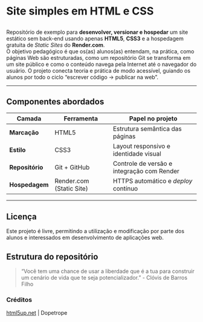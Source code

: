 # Site simples em HTML e CSS

## 

Repositório de exemplo para **desenvolver, versionar e hospedar** um site estático sem back-end usando apenas **HTML5**, **CSS3** e a hospedagem gratuita de *Static Sites* do **Render.com**.  
O objetivo pedagógico é que os(as) alunos(as) entendam, na prática, como páginas Web são estruturadas, como um repositório Git se transforma em um site público e como o conteúdo navega pela Internet até o navegador do usuário.
O projeto conecta teoria e prática de modo acessível, guiando os alunos por todo o ciclo “escrever código → publicar na web”. 

---

## Componentes abordados

| Camada   | Ferramenta              | Papel no projeto                                                 |
| -------- | ----------------------- | ---------------------------------------------------------------- |
| **Marcação**  | HTML5                  | Estrutura semântica das páginas                                  |
| **Estilo**  | CSS3                   | Layout responsivo e identidade visual                            |
| **Repositório** | Git + GitHub          | Controle de versão e integração com Render                       |
| **Hospedagem**  | Render.com (Static Site) | HTTPS automático e *deploy* contínuo                 |

---

## Licença

Este projeto é livre, permitindo a utilização e modificação por parte dos alunos e interessados em desenvolvimento de aplicações web.

## Estrutura do repositório

>“Você tem uma chance de usar a liberdade que é a tua para construir um cenário de vida que te seja potencializador.” - Clóvis de Barros Filho

### Créditos
[html5up.net](https://html5up.net) | Dopetrope
